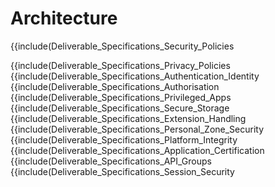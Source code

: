 Architecture
============

{{include(Deliverable_Specifications_Security_Policies

</div>
{{include(Deliverable_Specifications_Privacy_Policies

</div>
{{include(Deliverable_Specifications_Authentication_Identity

</div>
{{include(Deliverable_Specifications_Authorisation

</div>
{{include(Deliverable_Specifications_Privileged_Apps

</div>
{{include(Deliverable_Specifications_Secure_Storage

</div>
{{include(Deliverable_Specifications_Extension_Handling

</div>
{{include(Deliverable_Specifications_Personal_Zone_Security

</div>
{{include(Deliverable_Specifications_Platform_Integrity

</div>
{{include(Deliverable_Specifications_Application_Certification

</div>
{{include(Deliverable_Specifications_API_Groups

</div>
{{include(Deliverable_Specifications_Session_Security

</div>

